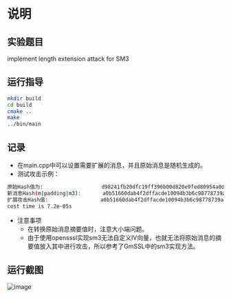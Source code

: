 # 说明

## 实验题目

implement length extension attack for SM3

## 运行指导

```bash
mkdir build
cd build
cmake ..
make
../bin/main
```

## 记录

- 在main.cpp中可以设置需要扩展的消息，并且原始消息是随机生成的。
- 测试攻击示例：

```bash
原始Hash值为:                   d98241fb20dfc19ff396b00d820e9fed80954a0db48d5cd6c97fa4c5374d08d6
新消息Hash(m|padding|m3):       a0b51660dab4f2dffacde10094b3b6c98778739a832fe63a6a671ff64cede4c1
扩展攻击Hash值:                 a0b51660dab4f2dffacde10094b3b6c98778739a832fe63a6a671ff64cede4c1
cost time is 7.2e-05s
```

- 注意事项
  - 在转换原始消息摘要值时，注意大小端问题。
  - 由于使用opensssl实现sm3无法自定义IV向量，也就无法将原始消息的摘要值放入其中进行攻击，所以参考了GmSSL中的sm3实现方法。

## 运行截图

![image](http://other-file.blackh1.top/%E5%88%9B%E6%96%B0%E5%88%9B%E4%B8%9A%E5%AE%9E%E8%B7%B5/SM3_length_extension_attack.png)
